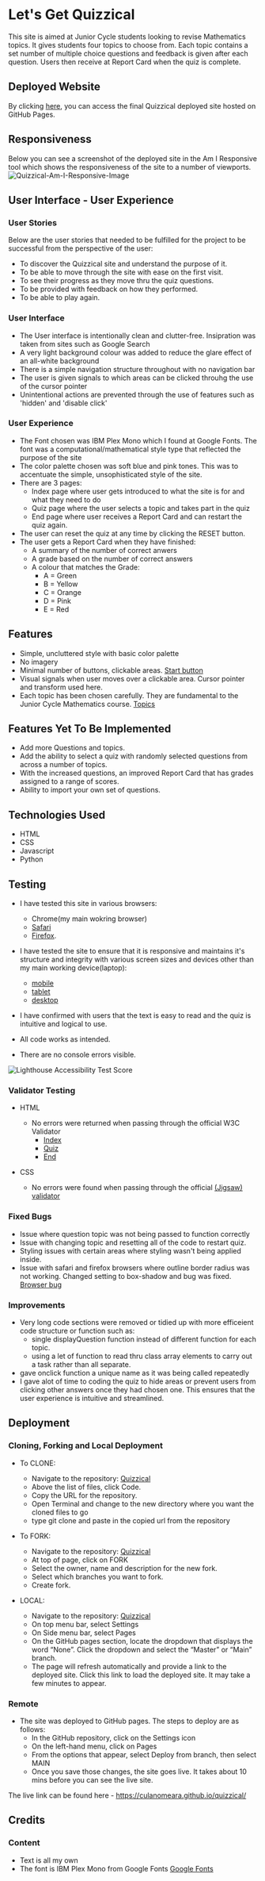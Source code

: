 # Let's Get Quizzical

This site is aimed at Junior Cycle students looking to revise Mathematics topics. It gives students four topics to choose from. Each topic contains a set number of multiple choice questions and feedback is given after each question. Users then receive at Report Card when the quiz is complete.

## Deployed Website
By clicking [here](https://culanomeara.github.io/quizzical), you can access the final Quizzical deployed site hosted on GitHub Pages.

## Responsiveness
Below you can see a screenshot of the deployed site in the Am I Responsive tool which shows the responsiveness of the site to a number of viewports. 
![Quizzical-Am-I-Responsive-Image](assets/images/amiresponsivequizzical.png)

## User Interface - User Experience
### **User Stories**
Below are the user stories that needed to be fulfilled for the project to be successful from the perspective of the user:
* To discover the Quizzical site and understand the purpose of it.
* To be able to move through the site with ease on the first visit.
* To see their progress as they move thru the quiz questions.
* To be provided with feedback on how they performed.
* To be able to play again.

### **User Interface**
- The User interface is intentionally clean and clutter-free. Insipration was taken from sites such as Google Search
- A very light background colour was added to reduce the glare effect of an all-white background
- There is a simple navigation structure throughout with no navigation bar
- The user is given signals to which areas can be clicked throuhg the use of the cursor pointer
- Unintentional actions are prevented through the use of features such as 'hidden' and 'disable click'

### **User Experience**
- The Font chosen was IBM Plex Mono which I found at Google Fonts. The font was a computational/mathematical style type that reflected the purpose of the site
- The color palette chosen was soft blue and pink tones. This was to accentuate the simple, unsophisticated style of the site.
- There are 3 pages:
  - Index page where user gets introduced to what the site is for and what they need to do
  - Quiz page where the user selects a topic and takes part in the quiz
  - End page where user receives a Report Card and can restart the quiz again.
- The user can reset the quiz at any time by clicking the RESET button.
- The user gets a Report Card when they have finished:
  - A summary of the number of correct anwers
  - A grade based on the number of correct answers
  - A colour that matches the Grade:
    - A = Green
    - B = Yellow
    - C = Orange
    - D = Pink
    - E = Red


## Features 
- Simple, uncluttered style with basic color palette
- No imagery
- Minimal number of buttons, clickable areas. [Start button](assets/images/startbtn.png)
- Visual signals when user moves over a clickable area. Cursor pointer and transform used here.
- Each topic has been chosen carefully. They are fundamental to the Junior Cycle Mathematics course. [Topics](assets/images/topics.png)



## Features Yet To Be Implemented
- Add more Questions and topics.
- Add the ability to select a quiz with randomly selected questions from across a number of topics.
- With the increased questions, an improved Report Card that has grades assigned to a range of scores.
- Ability to import your own set of questions.

## Technologies Used
- HTML
- CSS
- Javascript
- Python

## Testing

- I have tested this site in various browsers:
  - Chrome(my main wokring browser)
  - [Safari](assets/images/safari.png)
  - [Firefox](assets/images/firefox.png).

- I have tested the site to ensure that it is responsive and maintains it's structure and integrity with various screen sizes and devices other than my main working device(laptop):
  - [mobile](assets/images/mobilequiz.jpg)
  - [tablet](assets/images/ipad.png)
  - [desktop](assets/images/desktop.png)

- I have confirmed with users that the text is easy to read and the quiz is intuitive and logical to use.
- All code works as intended.
- There are no console errors visible.

![Lighthouse Accessibility Test Score](assets/images/lighthouse.png)

### Validator Testing 

- HTML
  - No errors were returned when passing through the official W3C Validator
    - [Index](https://validator.w3.org/nu/?doc=https%3A%2F%2Fculanomeara.github.io%2Fquizzical%2Findex.html)
    - [Quiz](https://validator.w3.org/nu/?doc=https%3A%2F%2Fculanomeara.github.io%2Fquizzical%2Fquiz.html)
    - [End](https://validator.w3.org/nu/?doc=https%3A%2F%2Fculanomeara.github.io%2Fquizzical%2Fend.html)
    
- CSS
  - No errors were found when passing through the official [(Jigsaw) validator](https://jigsaw.w3.org/css-validator/validator?uri=https%3A%2F%2Fculanomeara.github.io%2Fquizzical%2F&profile=css3svg&usermedium=all&warning=1&vextwarning=&lang=en)

### Fixed Bugs
- Issue where question topic was not being passed to function correctly
- Issue with changing topic and resetting all of the code to restart quiz.
- Styling issues with certain areas where styling wasn't being applied inside.
- Issue with safari and firefox browsers where outline border radius was not working. Changed setting to box-shadow and bug was fixed. [Browser bug](assets/images/outlinebug.png)

### Improvements
  - Very long code sections were removed or tidied up with more efficeient code structure or function such as:
    - single displayQuestion function instead of different function for each topic.
    - using a let of function to read thru class array elements to carry out a task rather than all separate.
  - gave onclick function a unique name as it was being called repeatedly
  - I gave alot of time to coding the quiz to hide areas or prevent users from clicking other answers once they had chosen one. This ensures that the user experience is intuitive and streamlined.


## Deployment 
### Cloning, Forking and Local Deployment

- To CLONE: 
  - Navigate to the repository: [Quizzical](https://github.com/culanomeara/quizzical)
  - Above the list of files, click Code.
  - Copy the URL for the repository.
  - Open Terminal and change to the new directory where you want the cloned files to go
  - type git clone and paste in the copied url from the repository


- To FORK:
  - Navigate to the repository: [Quizzical](https://github.com/culanomeara/quizzical)
  - At top of page, click on FORK
  - Select the owner, name and description for the new fork.
  - Select which branches you want to fork.
  - Create fork.


- LOCAL:
  - Navigate to the repository: [Quizzical](https://github.com/culanomeara/quizzical)
  - On top menu bar, select Settings
  - On Side menu bar, select Pages
  - On the GitHub pages section, locate the dropdown that displays the word “None”. Click the dropdown and select the “Master” or “Main” branch.
  - The page will refresh automatically and provide a link to the deployed site. Click this link to load the deployed site. It may take a few minutes to appear.

### Remote
- The site was deployed to GitHub pages. The steps to deploy are as follows: 
  - In the GitHub repository, click on the Settings icon 
  - On the left-hand menu, click on Pages
  - From the options that appear, select Deploy from branch, then select MAIN
  - Once you save those changes, the site goes live. It takes about 10 mins before you can see the live site.

The live link can be found here - https://culanomeara.github.io/quizzical/ 


## Credits 

### Content
- Text is all my own
- The font is IBM Plex Mono from Google Fonts [Google Fonts](https://fonts.google.com/specimen/IBM+Plex+Mono?query=IBM+Plex+Mono)
